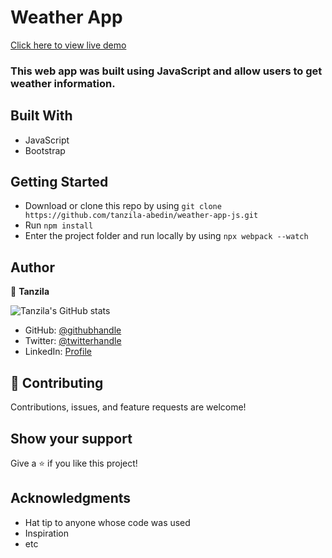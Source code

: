 # Weather App

[Click here to view live demo](https://tanzila-abedin.github.io/weather-app-js/)

### This web app was built using JavaScript and allow users to get weather information.

## Built With

- JavaScript
- Bootstrap

## Getting Started

- Download or clone this repo by using `git clone https://github.com/tanzila-abedin/weather-app-js.git`
- Run `npm install`
- Enter the project folder and run locally by using `npx webpack --watch`
## Author

👤 **Tanzila**

![Tanzila's GitHub stats](https://github-readme-stats.vercel.app/api?username=tanzila-abedin&count_private=true&theme=dark&show_icons=true)

- GitHub: [@githubhandle](https://github.com/tanzila-abedin)
- Twitter: [@twitterhandle](https://twitter.com/TanzilaAbedin)
- LinkedIn: [Profile](https://www.linkedin.com/in/tanzila-abedin-331440b2/)


## 🤝 Contributing

Contributions, issues, and feature requests are welcome!

## Show your support

Give a ⭐️ if you like this project!

## Acknowledgments

- Hat tip to anyone whose code was used
- Inspiration
- etc
